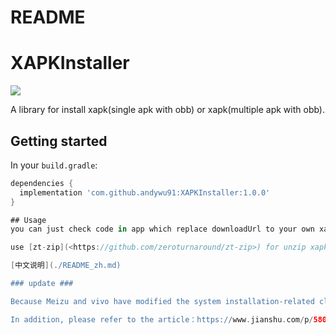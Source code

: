 # README #

# XAPKInstaller

[![](https://jitpack.io/v/andywu91/XAPKInstaller.svg)](https://jitpack.io/#andywu91/XAPKInstaller)

A library for install xapk(single apk with obb) or xapk(multiple apk with obb).

## Getting started

In your `build.gradle`:

```groovy
dependencies {
  implementation 'com.github.andywu91:XAPKInstaller:1.0.0'
}

## Usage
you can just check code in app which replace downloadUrl to your own xapk downloadUrl,and then experience it

use [zt-zip](<https://github.com/zeroturnaround/zt-zip>) for unzip xapk,thanks

[中文说明](./README_zh.md)

### update ###

Because Meizu and vivo have modified the system installation-related classes,xapk(split apk) cannot be successfully installed, so check it and do nothing if os is flyme or funtouch os.

In addition, please refer to the article：https://www.jianshu.com/p/580b61ee7aee
